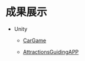 # 成果展示

- Unity

    - [CarGame](CarGame)

    - [AttractionsGuidingAPP](https://github.com/AttractionsGuidingAPP/AttractionsGuidingAPP)
